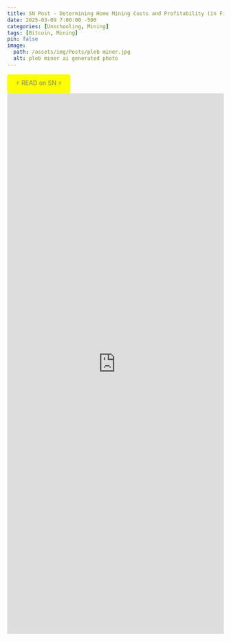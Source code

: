 ```yaml
---
title: SN Post - Determining Home Mining Costs and Profitability (in Fiat terms)
date: 2025-03-09 7:00:00 -500
categories: [Unschooling, Mining]
tags: [Bitcoin, Mining]
pin: false
image:
  path: /assets/img/Posts/pleb miner.jpg
  alt: pleb miner ai generated photo
---
```


<a href= "https://stacker.news/items/911262" target="_blank" style="display: inline-block; padding: 10px 20px; background-color:rgb(251, 255, 0); color: grey; text-decoration: none; border-radius: 5px;">
    ⚡ READ on SN ⚡
</a>

<style>
  .responsive-iframe-container {
    position: relative;
    width: 100%;
    padding-top: 130%;
    min-height: 600px;
  }

  .responsive-iframe-container iframe {
    position: absolute;
    top: 0;
    left: 0;
    width: 100%;
    height: 100%;
    border: 0;
  }
</style>

<div class="responsive-iframe-container">
<iframe src='https://btcpay.theunschooled.net/apps/3KL9HmXK87t4JuSKEGLqsnBDWUHA/pos' style='max-width: 100%; border: 0;'></iframe>